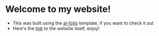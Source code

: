 # Welcome to my website!
- This was built using the [al-folio](https://github.com/alshedivat/al-folio/blob/main/INSTALL.md) template, if you want to check it out
- Here's the [link](https://jayashreenarayan.github.io/) to the website itself, enjoy!
